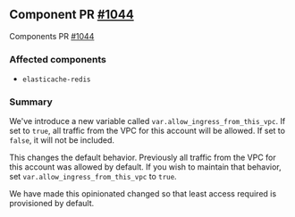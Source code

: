 ## Component PR [#1044](https://github.com/cloudposse/terraform-aws-components/pull/1044)

Components PR [#1044](https://github.com/cloudposse/terraform-aws-components/pull/1044)

### Affected components

- `elasticache-redis`

### Summary

We've introduce a new variable called `var.allow_ingress_from_this_vpc`. If set to `true`, all traffic from the VPC for
this account will be allowed. If set to `false`, it will not be included.

This changes the default behavior. Previously all traffic from the VPC for this account was allowed by default. If you
wish to maintain that behavior, set `var.allow_ingress_from_this_vpc` to `true`.

We have made this opinionated changed so that least access required is provisioned by default.

